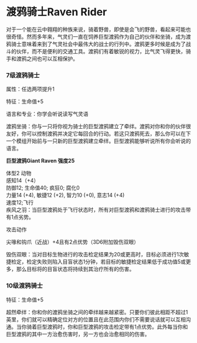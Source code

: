 # 渡鸦骑士Raven Rider

对于一个能在云中翱翔的种族来说，骑着野兽，即使是会飞的野兽，看起来可能也很奇怪。然而多年来，气灵们一直在饲养巨型渡鸦作为自己的伙伴和坐骑，成为渡鸦骑士意味着来到了气灵社会中最伟大的战士的行列中。渡鸦更多时候是成为了战斗的伙伴，而不是便利的交通工具。渡鸦们有着敏锐的视力，比气灵飞得更快，骑手和渡鸦之间也可以互相保护。

### 7级渡鸦骑士 

属性：任选两项提升1  

特征：生命值+5  

语言和专业：你学会听说读写气灵语  

渡鸦坐骑：你与一只将你视为骑士的巨型渡鸦建立了牵绊。渡鸦对你和你的伙伴很友好，你可以控制渡鸦并决定它每回合的行动。若这只渡鸦死去，那么你可以在下一个模组开始前与一只新的巨型渡鸦建立牵绊。巨型渡鸦能够听说所有你会听说的语言。  

**巨型渡鸦Giant Raven 强度25**

体型2 动物  
感知14（+4）  
防御12; 生命值40; 疯狂0; 腐化0  
力量14 (+4), 敏捷12 (+2), 智力10 (+0), 意志14 (+4)  
速度12;飞行  
疾风之羽：当巨型渡鸦处于飞行状态时，所有对巨型渡鸦和渡鸦骑士进行的攻击带有1点劣势。  

攻击动作

尖喙和钩爪（近战）+4且有2点优势（3D6附加毁伤双眼）  

毁伤双眼：当对目标生物进行的攻击检定结果为20或更高时，目标必须进行1次敏捷检定，检定失败则陷入目盲状态1分钟，若目标的敏捷检定结果低于成功值5或更多，那么目标将的目盲状态将持续到其治疗所有的伤害。

### 10级渡鸦骑士

特征：生命值+5

超然牵绊：你和你的渡鸦坐骑之间的牵绊越来越紧密。只要你们彼此相距不超过1英里，你们就可以精确定位对方的位置且在此范围内你们不需要说话就可以互相沟通。当你骑着巨型渡鸦时，你和巨型渡鸦的攻击检定带有1点优势。此外每当你和巨型渡鸦的其中一方治愈伤害时，另一方也会治愈相同的伤害。
